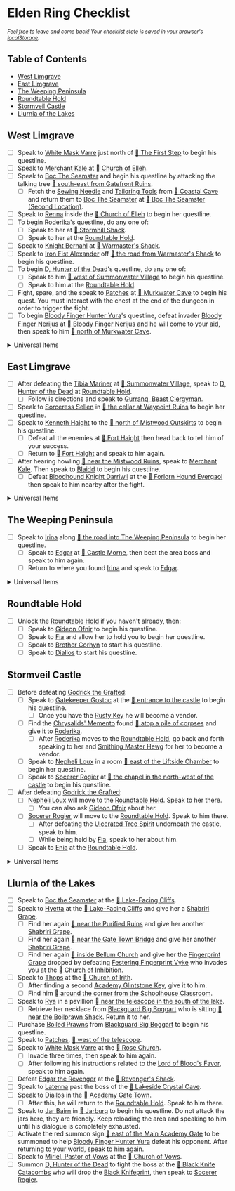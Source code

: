 # Elden Ring Checklist
<sup>*Feel free to leave and come back! Your checklist state is saved in your browser's [localStorage](https://javascript.info/localstorage).*</sup>

## Table of Contents
- [West Limgrave](#west-limgrave)
- [East Limgrave](#east-limgrave)
- [The Weeping Peninsula](#the-weeping-peninsula)
- [Roundtable Hold](#roundtable-hold)
- [Stormveil Castle](#stormveil-castle)
- [Liurnia of the Lakes](#liurnia-of-the-lakes)

## West Limgrave

- [ ] Speak to [White Mask Varre](https://eldenring.wiki.fextralife.com/White+Mask+Varre) just north of [📍 The First Step](https://eldenring.wiki.fextralife.com/Interactive+Map?id=457&lat=-195.257812&lng=100.316924&zoom=8&code=mapA) to begin his questline.
- [ ] Speak to [Merchant Kale](https://eldenring.wiki.fextralife.com/Merchant+Kale) at [📍 Church of Elleh](https://eldenring.wiki.fextralife.com/Interactive+Map?id=355&lat=-192.460937&lng=100.200443&zoom=8&code=mapA).
- [ ] Speak to [Boc The Seamster](https://eldenring.wiki.fextralife.com/Boc+the+Seamster) and begin his questline by attacking the talking tree [📍 south-east from Gatefront Ruins](https://eldenring.wiki.fextralife.com/Interactive+Map?id=367&lat=-188.351562&lng=107.571681&zoom=8&code=mapA).
  - [ ] Fetch the [Sewing Needle](https://eldenring.wiki.fextralife.com/Sewing+Needle) and [Tailoring Tools](https://eldenring.wiki.fextralife.com/Tailoring+Tools) from [📍 Coastal Cave](https://eldenring.wiki.fextralife.com/Interactive+Map?id=38&lat=-195.170313&lng=96.059086&zoom=8&code=mapA) and return them to [Boc The Seamster](https://eldenring.wiki.fextralife.com/Boc+the+Seamster) at [📍 Boc The Seamster (Second Location)](https://eldenring.wiki.fextralife.com/Interactive+Map?id=373&lat=-194.5&lng=96.684138&zoom=8&code=mapA).
- [ ] Speak to [Renna](https://eldenring.wiki.fextralife.com/Renna) inside the [📍 Church of Elleh](https://eldenring.wiki.fextralife.com/Interactive+Map?id=355&lat=-192.460937&lng=100.200443&zoom=8&code=mapA) to begin her questline.
- [ ] To begin [Roderika](https://eldenring.wiki.fextralife.com/Roderika)'s questline, do any one of:
  - [ ] Speak to her at [📍 Stormhill Shack](https://eldenring.wiki.fextralife.com/Interactive+Map?id=29&lat=-181.195312&lng=95.699559&zoom=8&code=mapA).
  - [ ] Speak to her at the [Roundtable Hold](https://eldenring.wiki.fextralife.com/Roundtable+Hold).
- [ ] Speak to [Knight Bernahl](https://eldenring.wiki.fextralife.com/Knight+Bernahl) at [📍 Warmaster's Shack](https://eldenring.wiki.fextralife.com/Interactive+Map?id=1216&lat=-179.7&lng=101.5&zoom=8&code=mapA).
- [ ] Speak to [Iron Fist Alexander](https://eldenring.wiki.fextralife.com/Iron+Fist+Alexander) off [📍 the road from Warmaster's Shack](https://eldenring.wiki.fextralife.com/Interactive+Map?id=772&lat=-175.859375&lng=107.059972&zoom=8&code=mapA) to begin his questline.
- [ ] To begin [D, Hunter of the Dead](https://eldenring.wiki.fextralife.com/D+Beholder+of+Death)'s questline, do any one of:
  - [ ] Speak to him [📍 west of Summonwater Village](https://eldenring.wiki.fextralife.com/Interactive+Map?id=962&lat=-175.21875&lng=113.59036&zoom=8&code=mapA) to begin his questline.
  - [ ] Speak to him at the [Roundtable Hold](https://eldenring.wiki.fextralife.com/Roundtable+Hold).
- [ ] Fight, spare, and the speak to [Patches](https://eldenring.wiki.fextralife.com/Patches) at [📍 Murkwater Cave](https://eldenring.wiki.fextralife.com/Interactive+Map?id=1218&lat=-186.34&lng=109.36&zoom=8&code=mapA) to begin his quest. You must interact with the chest at the end of the dungeon in order to trigger the fight.
- [ ] To begin [Bloody Finger Hunter Yura](https://eldenring.wiki.fextralife.com/Bloody+Finger+Hunter+Yura)'s questline, defeat invader [Bloody Finger Nerijus](https://eldenring.wiki.fextralife.com/Bloody+Finger+Nerijus) at [📍 Bloody Finger Nerijus](https://eldenring.wiki.fextralife.com/Interactive+Map?id=1215&lat=-187.29&lng=110.082&zoom=8&code=mapA) and he will come to your aid, then speak to him [📍 north of Murkwater Cave](https://eldenring.wiki.fextralife.com/Interactive+Map?id=5918&lat=-182.164062&lng=110.970145&zoom=8&code=mapA).

<details>
  <summary>Universal Items</summary>

  - [ ] Golden Seeds
    - [ ] Phantom tree [📍 west of Stormgate](https://eldenring.wiki.fextralife.com/Interactive+Map?id=520&lat=-183.34375&lng=95.785416&zoom=8&code=mapA).
    - [ ] Dropped after defeating the boss at [📍 Fringefolk Hero's Grave](https://eldenring.wiki.fextralife.com/Interactive+Map?id=3850&lat=-196.882812&lng=101.777823&zoom=8&code=mapA).
</details>

## East Limgrave

- [ ] After defeating the [Tibia Mariner](https://eldenring.wiki.fextralife.com/Tibia+Mariner) at [📍 Summonwater Village](https://eldenring.wiki.fextralife.com/Interactive+Map?id=965&lat=-174.21875&lng=118.227006&zoom=8&code=mapA), speak to [D, Hunter of the Dead](https://eldenring.wiki.fextralife.com/D+Beholder+of+Death) at [Roundtable Hold](https://eldenring.wiki.fextralife.com/Roundtable+Hold).
  - [ ] Follow is directions and speak to [Gurranq, Beast Clergyman](https://eldenring.wiki.fextralife.com/Gurranq+Beast+Clergyman).
- [ ] Speak to [Sorceress Sellen](https://eldenring.wiki.fextralife.com/Sorceress+Sellen) in [📍 the cellar at Waypoint Ruins](https://eldenring.wiki.fextralife.com/Interactive+Map?id=707&lat=-193.273437&lng=114.989218&zoom=8&code=mapA) to begin her questline.
- [ ] Speak to [Kenneth Haight](https://eldenring.wiki.fextralife.com/Kenneth+Haight) to the [📍 north of Mistwood Outskirts](https://eldenring.wiki.fextralife.com/Interactive+Map?id=831&lat=-182.46875&lng=117.305543&zoom=8&code=mapA) to begin his questline.
  - [ ] Defeat all the enemies at [📍 Fort Haight](https://eldenring.wiki.fextralife.com/Interactive+Map?id=770&lat=-194.304687&lng=125.418491&zoom=8&code=mapA) then head back to tell him of your success.
  - [ ] Return to [📍 Fort Haight](https://eldenring.wiki.fextralife.com/Interactive+Map?id=770&lat=-194.304687&lng=125.418491&zoom=8&code=mapA) and speak to him again.
- [ ] After hearing howling [📍 near the Mistwood Ruins](https://eldenring.wiki.fextralife.com/Interactive+Map?id=4258&lat=-189.739063&lng=118.792343&zoom=8&code=mapA), speak to [Merchant Kale](https://eldenring.wiki.fextralife.com/Merchant+Kale). Then speak to [Blaidd](https://eldenring.wiki.fextralife.com/Blaidd) to begin his questline.
  - [ ] Defeat [Bloodhound Knight Darriwil](https://eldenring.wiki.fextralife.com/Bloodhound+Knight+Darriwil) at the [📍 Forlorn Hound Evergaol](https://eldenring.wiki.fextralife.com/interactive+map?id=766&lat=-202.796875&lng=113.191478&zoom=8&code=mapA) then speak to him nearby after the fight.

<details>
  <summary>Universal Items</summary>

  - [ ] Golden Seeds
    - [ ] Phantom tree [📍 outside Fort Haight](https://eldenring.wiki.fextralife.com/Interactive+Map?id=807&lat=-194.75&lng=124.168221&zoom=8&code=mapA).
    - [ ] Dropped after defeating [Kenneth Haight](https://eldenring.wiki.fextralife.com/Kenneth+Haight) (will end questline prematurely).
</details>

## The Weeping Peninsula

- [ ] Speak to [Irina](https://eldenring.wiki.fextralife.com/Irina) along [📍 the road into The Weeping Peninsula](https://eldenring.wiki.fextralife.com/Interactive+Map?id=489&lat=-207.28125&lng=117.402738&zoom=8&code=mapA) to begin her questline.
  - [ ] Speak to [Edgar](https://eldenring.wiki.fextralife.com/Edgar) at [📍 Castle Morne](https://eldenring.wiki.fextralife.com/Interactive+Map?id=476&lat=-224.898437&lng=110.691781&zoom=8&code=mapA), then beat the area boss and speak to him again.
  - [ ] Return to where you found [Irina](https://eldenring.wiki.fextralife.com/Irina) and speak to [Edgar](https://eldenring.wiki.fextralife.com/Edgar).

<details>
  <summary>Universal Items</summary>

  - [ ] Golden Seeds
    - [ ] Phantom tree [📍 on the road to Castle Morne](https://eldenring.wiki.fextralife.com/Interactive+Map?id=5961&lat=-219.82&lng=112.25&zoom=8&code=mapA).
</details>

## Roundtable Hold
- [ ] Unlock the [Roundtable Hold](https://eldenring.wiki.fextralife.com/Roundtable+Hold) if you haven't already, then:
  - [ ] Speak to [Gideon Ofnir](https://eldenring.wiki.fextralife.com/Gideon+Ofnir) to begin his questline.
  - [ ] Speak to [Fia](https://eldenring.wiki.fextralife.com/Fia) and allow her to hold you to begin her questline.
  - [ ] Speak to [Brother Corhyn](https://eldenring.wiki.fextralife.com/Brother+Corhyn) to start his questline.
  - [ ] Speak to [Diallos](https://eldenring.wiki.fextralife.com/Diallos) to start his questline.

## Stormveil Castle
- [ ] Before defeating [Godrick the Grafted](https://eldenring.wiki.fextralife.com/Godrick+the+Grafted):
  - [ ] Speak to [Gatekeeper Gostoc](https://eldenring.wiki.fextralife.com/Gatekeeper+Gostoc) at the [📍 entrance to the castle](https://eldenring.wiki.fextralife.com/Interactive+map?id=6394&lat=-181.578125&lng=89.153153&zoom=8&code=mapA) to begin his questline.
    - [ ] Once you have the [Rusty Key](https://eldenring.wiki.fextralife.com/Rusty+Key) he will become a vendor.
  - [ ] Find the [Chrysalids' Memento](https://eldenring.wiki.fextralife.com/Chrysalids'+Memento) found [📍 atop a pile of corpses](https://eldenring.wiki.fextralife.com/Interactive+Map?id=925&lat=-179.625&lng=86.605711&zoom=8&code=mapA) and give it to [Roderika](https://eldenring.wiki.fextralife.com/Roderika).
    - [ ] After [Roderika](https://eldenring.wiki.fextralife.com/Roderika) moves to the [Roundtable Hold](https://eldenring.wiki.fextralife.com/Roundtable+Hold), go back and forth speaking to her and [Smithing Master Hewg](https://eldenring.wiki.fextralife.com/Smithing+Master+Hewg) for her to become a vendor.
  - [ ] Speak to [Nepheli Loux](https://eldenring.wiki.fextralife.com/Nepheli) in a room [📍 east of the Liftside Chamber](https://eldenring.wiki.fextralife.com/Interactive+Map?id=961&lat=-177.0625&lng=87.08699&zoom=8&code=mapA) to begin her questline.
  - [ ] Speak to [Socerer Rogier](https://eldenring.wiki.fextralife.com/Sorcerer+Rogier) at [📍 the chapel in the north-west of the castle](https://eldenring.wiki.fextralife.com/Interactive+Map?id=1103&lat=-177.660938&lng=85.012938&zoom=8&code=mapA) to begin his questline.
- [ ] After defeating [Godrick the Grafted](https://eldenring.wiki.fextralife.com/Godrick+the+Grafted):
  - [ ] [Nepheli Loux](https://eldenring.wiki.fextralife.com/Nepheli) will move to the [Roundtable Hold](https://eldenring.wiki.fextralife.com/Roundtable+Hold). Speak to her there.
    - [ ] You can also ask [Gideon Ofnir](https://eldenring.wiki.fextralife.com/Gideon+Ofnir) about her.
  - [ ] [Socerer Rogier](https://eldenring.wiki.fextralife.com/Sorcerer+Rogier) will move to the [Roundtable Hold](https://eldenring.wiki.fextralife.com/Roundtable+Hold). Speak to him there.
    - [ ] After defeating the [Ulcerated Tree Spirit](https://eldenring.wiki.fextralife.com/Lesser+Ulcerated+Tree+Spirit) underneath the castle, speak to him.
    - [ ] While being held by [Fia](https://eldenring.wiki.fextralife.com/Fia), speak to her about him.
  - [ ] Speak to [Enia](https://eldenring.wiki.fextralife.com/Enia) at the [Roundtable Hold](https://eldenring.wiki.fextralife.com/Roundtable+Hold).

<details>
  <summary>Universal Items</summary>

  - [ ] Golden Seeds
    - [ ] Given by [Roderika](https://eldenring.wiki.fextralife.com/Roderika) in exchange for the [Chrysalids' Memento](https://eldenring.wiki.fextralife.com/Chrysalids'+Memento), or left at [📍 Stormhill Shack](https://eldenring.wiki.fextralife.com/Interactive+Map?id=29&lat=-181.195312&lng=95.699559&zoom=8&code=mapA) after she leaves.
</details>

## Liurnia of the Lakes
- [ ] Speak to [Boc the Seamster](https://eldenring.wiki.fextralife.com/Boc+the+Seamster) at the [📍 Lake-Facing Cliffs](https://eldenring.wiki.fextralife.com/Interactive+Map?id=745&code=mapA).
- [ ] Speak to [Hyetta](https://eldenring.wiki.fextralife.com/Hyetta) at the [📍 Lake-Facing Cliffs](https://eldenring.wiki.fextralife.com/Interactive+Map?id=745&code=mapA) and give her a [Shabriri Grape](https://eldenring.wiki.fextralife.com/Shabriri+Grape).
  - [ ] Find her again [📍 near the Purified Ruins](https://eldenring.wiki.fextralife.com/Interactive+Map?id=1501&code=mapA) and give her another [Shabriri Grape](https://eldenring.wiki.fextralife.com/Shabriri+Grape).
  - [ ] Find her again [📍 near the Gate Town Bridge](https://eldenring.wiki.fextralife.com/Interactive+Map?id=3864&code=mapA) and give her another [Shabriri Grape](https://eldenring.wiki.fextralife.com/Shabriri+Grape).
  - [ ] Find her again [📍 inside Bellum Church](https://eldenring.wiki.fextralife.com/Interactive+Map?id=2820&code=mapA) and give her the [Fingerprint Grape](https://eldenring.wiki.fextralife.com/Fingerprint+Grape) dropped by defeating [Festering Fingerprint Vyke](https://eldenring.wiki.fextralife.com/Festering+Fingerprint+Vyke) who invades you at the [📍 Church of Inhibition](https://eldenring.wiki.fextralife.com/Interactive+Map?id=1816&code=mapA).
- [ ] Speak to [Thops](https://eldenring.wiki.fextralife.com/Thops) at the [📍 Church of Irith](https://eldenring.wiki.fextralife.com/Interactive+Map?id=799&code=mapA).
  - [ ] After finding a second [Academy Glintstone Key](https://eldenring.wiki.fextralife.com/Academy+Glintstone+Key), give it to him.
  - [ ] Find him [📍 around the corner from the Schoolhouse Classroom](https://eldenring.wiki.fextralife.com/Interactive+Map?id=2305&code=mapA).
- [ ] Speak to [Rya](https://eldenring.wiki.fextralife.com/Rya) in a pavillion [📍 near the telescope in the south of the lake](https://eldenring.wiki.fextralife.com/Interactive+Map?id=6127&code=mapA).
  - [ ] Retrieve her necklace from [Blackguard Big Boggart](https://eldenring.wiki.fextralife.com/Blackguard+Big+Boggart) who is sitting [📍 near the Boilprawn Shack](https://eldenring.wiki.fextralife.com/Interactive+Map?id=4547&code=mapA). Return it to her.
- [ ] Purchase [Boiled Prawns](https://eldenring.wiki.fextralife.com/Boiled+Prawn) from [Blackguard Big Boggart](https://eldenring.wiki.fextralife.com/Blackguard+Big+Boggart) to begin his questline.
- [ ] Speak to [Patches](https://eldenring.wiki.fextralife.com/Patches), [📍 west of the telescope](https://eldenring.wiki.fextralife.com/Interactive+Map?id=3272&code=mapA).
- [ ] Speak to [White Mask Varre](https://eldenring.wiki.fextralife.com/White+Mask+Varre) at the [📍 Rose Church](https://eldenring.wiki.fextralife.com/Interactive+Map?id=1325&code=mapA).
  - [ ] Invade three times, then speak to him again.
  - [ ] After following his instructions related to the [Lord of Blood's Favor](https://eldenring.wiki.fextralife.com/Lord+of+Blood's+Favor), speak to him again.
- [ ] Defeat [Edgar the Revenger](https://eldenring.wiki.fextralife.com/Edgar+the+Revenger) at the [📍 Revenger's Shack](https://eldenring.wiki.fextralife.com/Interactive+map?id=5919&code=mapA).
- [ ] Speak to [Latenna](https://eldenring.wiki.fextralife.com/Latenna) past the boss of the [📍 Lakeside Crystal Cave](https://eldenring.wiki.fextralife.com/Interactive+Map?id=4268&code=mapA).
- [ ] Speak to [Diallos](https://eldenring.wiki.fextralife.com/Diallos) in the [📍 Academy Gate Town](https://eldenring.wiki.fextralife.com/Interactive+Map?id=6128&code=mapA).
  - [ ] After this, he will return to the [Roundtable Hold](https://eldenring.wiki.fextralife.com/Roundtable+Hold). Speak to him there.
- [ ] Speak to [Jar Bairn](https://eldenring.wiki.fextralife.com/Jar+Bairn) in [📍 Jarburg](https://eldenring.wiki.fextralife.com/Interactive+Map?id=4265&code=mapA) to begin his questline. Do not attack the jars here, they are friendly. Keep reloading the area and speaking to him until his dialogue is completely exhausted.
- [ ] Activate the red summon sign [📍 east of the Main Academy Gate](https://eldenring.wiki.fextralife.com/Interactive+Map?id=6130&code=mapA) to be summoned to help [Bloody Finger Hunter Yura](https://eldenring.wiki.fextralife.com/Bloody+Finger+Hunter+Yura) defeat his opponent. After returning to your world, speak to him again.
- [ ] Speak to [Miriel, Pastor of Vows](https://eldenring.wiki.fextralife.com/Miriel+Pastor+of+Vows) at the [📍 Church of Vows](https://eldenring.wiki.fextralife.com/Interactive+Map?id=801&lat=-131.53125&lng=68.773762&zoom=8&code=mapA).
- [ ] Summon [D, Hunter of the Dead](https://eldenring.wiki.fextralife.com/D+Beholder+of+Death) to fight the boss at the [📍 Black Knife Catacombs](https://eldenring.wiki.fextralife.com/Interactive+Map?id=1599&code=mapA) who will drop the [Black Knifeprint](https://eldenring.wiki.fextralife.com/Black+Knifeprint), then speak to [Socerer Rogier](https://eldenring.wiki.fextralife.com/Sorcerer+Rogier).
